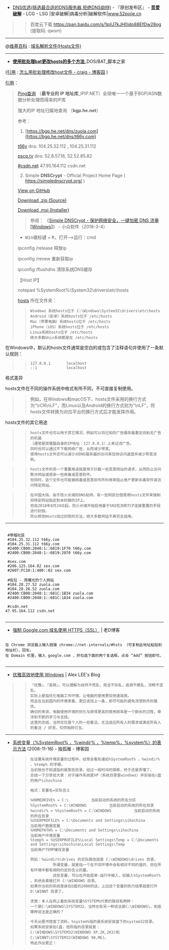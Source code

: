 - [DNS优选(挑选最合适的DNS服务器,拒绝DNS劫持)](https://www.52pojie.cn/forum.php?mod=viewthread&tid=976081&ctid=1767) - 『原创发布区』 - [**吾爱破解**](https://www.52pojie.cn/) - LCG - LSG |安卓破解|病毒分析|破解软件|www.52pojie.cn  
>> 百度云下载 https://pan.baidu.com/s/1piIJ7kJH0ido88EfDw28og (提取码: qwsm)

-----------------------------

@<a href="https://zh.wikipedia.org/zh/" title="维基百科，自由的百科全书">维基百科</a>  :  <a href="https://zh.wikipedia.org/zh/Hosts%E6%96%87%E4%BB%B6" title="域名解析文件(Hosts文件) - 维基百科，自由的百科全书">域名解析文件(Hosts文件)</a> 

-----------------------------

- [**使用批处理bat更改hosts的多个方法**](https://www.jb51.net/article/51902.htm)_DOS/BAT_脚本之家

([引用](https://www.cnblogs.com/craig/archive/2011/05/09/2041433.html) : [怎么用批处理修改host文件 - craig - 博客园](https://www.cnblogs.com/craig/archive/2011/05/09/2041433.html) )

[引用](https://github.com/taoste/Hello-World/issues/2#issuecomment-374911469)：

> [Ping查询](https://www.ipip.net/ping.php) （**最专业的 IP 地址库**_IPIP.NET）全球唯一一个基于BGP/ASN数据分析处理而得来的IP库
> 
> 强大的IP 地址归属地查询 （**bgp.he.net**）
> 
> 参考：
> 
> 1. [https://bgp.he.net/dns/zuola.com](https://bgp.he.net/dns/t66y.com)
> 
> [t66y](https://bgp.he.net/dns/sex.com) dns: 104.25.32.112 , 104.25.31.112
> 
> [pscp.tv](https://bgp.he.net/dns/pscp.tv) dns:  52.8.57.16, 52.52.85.82 
> 
> [#csdn.net](https://bgp.he.net/dns/csdn.net)
> 47.95.164.112 csdn.net
>
> 2. Simple **DNSCrypt** - Official Project Home Page ( https://simplednscrypt.org/  )
> 
> [View on GitHub](https://github.com/bitbeans/SimpleDnsCrypt)
> 
> [Download .zip (Source)](https://github.com/bitbeans/SimpleDnsCrypt/zipball/master) 
> 
> [Download .msi (Installer)](https://github.com/bitbeans/SimpleDnsCrypt/releases/download/0.4.2/SimpleDNSCrypt.msi) 
> 
>> 参阅： 《[Simple DNSCrypt - 保护网络安全，一键加密 DNS 流量 [Windows]](https://www.appinn.com/simple-dnscrypt)》 - 小众软件（2018-3-4）
> - <kbd>Win徽标键</kbd> + <kbd>R</kbd>，打开-->运行：cmd
> 
> ipconfig /release 释放ip
> 
> ipconfig /renew 重新获取ip
> 
> ipconfig /flushdns 清除系统DNS缓存
> 
> 【Host IP】
> 
> notepad %SystemRoot%\System32\drivers\etc\hosts
> 
> <a href="https://zh.wikipedia.org/zh/Hosts%E6%96%87%E4%BB%B6" title="域名解析文件(Hosts文件) - 维基百科，自由的百科全书">hosts</a> 所在文件夹：
> 
> >     Windows 系统hosts位于 C:\Windows\System32\drivers\etc\hosts
> >     Android（安卓）系统hosts位于 /etc/hosts
> >     Mac（苹果电脑）系统hosts位于 /etc/hosts
> >     iPhone（iOS）系统hosts位于 /etc/hosts
> >     Linux系统hosts位于 /etc/hosts
> >     绝大多数Unix系统都是在 /etc/hosts

在Windows中，默认的hosts文件通常是空白的或包含了注释语句并使用了一条默认规则：

> >     127.0.0.1       localhost
> >     ::1             localhost

格式差异

hosts文件在不同的操作系统中格式有所不同，不可直接复制使用。

> >    例如，在Windows和macOS下，hosts文件采用的换行方式为“\rCR\nLF”，而Linux以及Android的换行方式则为“\nLF”，将hosts文件转换为对应平台的换行方式后才能发挥作用。

hosts文件的其它用途

> >     hosts文件也可以用于其它情况，例如可以将已知的广告服务器重定向到无广告的机器
> >     （通常是該電腦自身的IP地址：127.0.0.1）上来过滤广告。
> >     同时也可以通过不下载网络广告，从而减少带宽。
> >     使用hosts文件还可以减少对DNS服务器的访问来加快访问速度并减少带宽消耗。

> >     hosts文件的另一个重要用途就是用于拦截一些恶意网站的请求，从而防止访问欺诈网站或感染一些病毒或恶意软件。
> >     但同时，这个文件也可能被病毒或恶意软件所利用来阻止用户更新杀毒软件或访问特定网站。

> >     在中国大陆，由于防火长城的DNS劫持，有一些网民也借使用hosts文件来强制将特定网站指定到未封鎖的IP上。
> >     但自2018年8月24日起，防火长城开始启用基于SNI检测和TCP连接重置的手段进行封锁。
> >     所以修改Hosts绕过封锁的方法，绝大多数网站不再完全适用。

-----

<pre><code>
 #草榴社區
 #104.25.32.112 t66y.com
 #104.25.31.112 t66y.com
 #2400:CB00:2048:1::6819:1F70 t66y.com
 #2400:CB00:2048:1::6819:2070 t66y.com
 
 #sex.com
 #206.125.164.82 sex.com
 #2607:FC10:1:400::82 sex.com
 
 #佐拉 - 周曙光的个人网站
 #104.28.27.52 zuola.com
 #104.28.26.52 zuola.com
 #2400:CB00:2048:1::681C:1B34 zuola.com
 #2400:CB00:2048:1::681C:1A34 zuola.com
 
 #csdn.net
47.95.164.112 csdn.net
 </code></pre>

-----

- [强制 Google.com 域名使用 HTTPS（SSL）](https://laod.cn/hosts/suggestions-for-google-hosts-https-ssl.html) | 老D博客
<pre><code>
在 Chrome 浏览器上输入链接 chrome://net-internals/#hsts （可复制此地址粘贴到地址栏），回车。
在 Domain 栏里，输入 google.com ，并勾选下面的两个复选框，点击 “Add” 按钮即可。
 </code></pre>
 
 -----
 
- [优雅高效地使用 Windows](http://saili.science/2016/10/17/windows-use/) | Alex LEE's Blog

> >     『优雅』、『高效』，可以理解为自然不慌乱，简洁不杂乱，高效不散乱，流畅不混乱。
> >     实际上是指优化电脑工作环境，让电脑的使用更加快速高效。
> >     而且在当前国内的环境来看，更应该加上一条，即尽可能的避免流氓软件的骚扰。
> >     确切的来讲，电脑使用环境的优化与获得更高的使用效率是一个颇长的过程，牵涉到不断的学习与总结。
> >     这里的总结，当然仅仅是个人的一些看法，无法适应所有人的需求或满足所有人的看法 / 好恶，仅供抛砖引玉。

-----

- [系统变量（%SystemRoot% ，%windir% ，%temp%，%system%）的表示方法](http://www.cnblogs.com/5tao/archive/2008/11/16/1334526.html) (2008-11-16) - 独孤雁 - 博客园

> >     在设置系统环境变量的过程中，经常会看到诸如%SystemRoot% ，%windir% ，%temp% 的字眼，
> >     当初我也不知道指的是那些目录，经过一段时间的探索，终于还是弄懂了，
> >     总结一下分享给大家：对于操作系统是XP（系统目录是windows）并安装在c盘的用户sihochina
> >     
> >     格式：变量名=实际含义 
> >      
> >     %HOMEDRIVE% = C:\          当前启动的系统的所在分区 
> >     %SystemRoot% = C:\WINDOWS          当前启动的系统的所在目录 
> >     %windir% = %SystemRoot% = C:\WINDOWS          当前启动的系统的所在目录 
> >     %USERPROFILE% = C:\Documents and Settings\sihochina          当前用户数据变量 
> >     %HOMEPATH% = C:\Documents and Settings\sihochina          当前用户环境变量 
> >     %temp% = %USERPROFILE%\Local Settings\Temp = C:\Documents and Settings\sihochina\Local Settings\Temp         
> >     当前用户TEMP缓存变量 
> >     
> >     例如：%windir%\drives 的实际路径就是 C:\WINDOWS\drives 目录。 
> >               所谓变量，就是指一个在不同环境中会有相对不同的值的、但在所有环境中都有相同约定的含义的量。 
> >               这些变量，可以在开始菜单-运行中输入，如输入%SystemRoot% ，系统会直接打开 C:\WINDOWS 目录。 
> >     如果你当前的系统是装在D盘的2000的话，上边这个变量的执行结果就是打开 D:\WINNT 目录了。 
> >     
> >     求救：本人在网上看到系统变量%SYSTEM%代表的路径有两种：
> >     一个是C:\WINDOWS\SYSTEM32，当然也有另一种说法是C:\WINDOWS\，到底哪种说法是正确的？
> >     
> >     今天从图书馆查了资料，%system%指的是系统安装盘下的system32目录。
> >     如果系统安装在C盘，他所指的目录就是：
> >     C:\WINDOWS\SYSTEM32(WINDOWS XP,2K,2K3)和C;\WINNT\SYSYTEM32(WINDOWS 98,ME)。
> >     特此作出更正！
